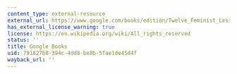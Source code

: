 ```yaml
---
content_type: external-resource
external_url: https://www.google.com/books/edition/Twelve_Feminist_Lessons_of_War/cmG9EAAAQBAJ?hl=en&gbpv=1
has_external_license_warning: true
license: https://en.wikipedia.org/wiki/All_rights_reserved
status: ''
title: Google Books
uid: 791827b8-394c-4dd8-be8b-5fae1de45d4f
wayback_url: ''
---
```

